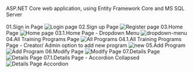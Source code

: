 ASP.NET Core web application, using Entity Framework Core and MS SQL Server
<br/>
<br/>
01.Sign in Page
![Login page](https://github.com/user-attachments/assets/a4617c99-73f5-470a-9a0c-3b9036e41c63)
02.Sign up Page
![Register page](https://github.com/user-attachments/assets/1810e0e2-354a-484a-9766-ee42df75ba6b)
03.Home Page
![Home page](https://github.com/user-attachments/assets/f8a6aa70-cc2d-434e-a7c5-b62fbaefb459)
03.1.Home Page - Dropdown Menu
![dropdown-menu](https://github.com/user-attachments/assets/20e02d0f-af6f-4497-906b-f055b4d91269)
04.All Training Programs Page
![All Programs](https://github.com/user-attachments/assets/d1de022e-d219-4ba0-8bde-25e88eb97f5d)
04.1.All Training Programs Page - Creator/ Admin option to add new program
![new](https://github.com/user-attachments/assets/020118df-f02e-4e8e-b0dc-aca889e10270)
05.Add Program
![Add Program](https://github.com/user-attachments/assets/3dfa5975-59ee-48af-9741-39340224e0d8)
06.Modify Page
![Modify Page](https://github.com/user-attachments/assets/9a426de6-cdf5-4bf9-b093-47cf2a6a513c)
07.Details Page
![Details Page](https://github.com/user-attachments/assets/4c45115a-b9fe-4fa2-aa61-cef0b3651513)
07.1.Details Page - Accordion Collapsed
![Details Page Accordion](https://github.com/user-attachments/assets/5c36ec09-0baf-4cc3-8298-c942bd56fe44)

